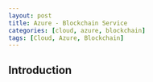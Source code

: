 ```yaml
---
layout: post
title: Azure - Blockchain Service
categories: [cloud, azure, blockchain]
tags: [Cloud, Azure, Blockchain]
---
```


## Introduction
